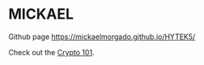 # MICKAEL
Github page
https://mickaelmorgado.github.io/HYTEK5/

Check out the [Crypto 101](crypto101.md).
